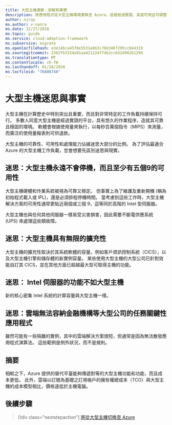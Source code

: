 ```yaml
---
title: 大型主機遷移：誤解和事實
description: 將應用程式從大型主機環境遷移至 Azure，這是經過實證、高度可用且可調整的基礎結構，適用於目前在大型主機上執行的系統。
author: njray
ms.author: v-nanra
ms.date: 12/27/2018
ms.topic: guide
ms.service: cloud-adoption-framework
ms.subservice: migrate
ms.openlocfilehash: e3e14bca45f8e5531e663c76b346f295ccb64319
ms.sourcegitcommit: 2362fb3154a91aa421224ffdb2cc632d982b129b
ms.translationtype: MT
ms.contentlocale: zh-TW
ms.lasthandoff: 01/28/2020
ms.locfileid: "76808748"
---
```

# <a name="mainframe-myths-and-facts"></a>大型主機迷思與事實

大型主機在計算歷史中特別突出且重要，而且對非常特定的工作負載持續保持可行。 多數人同意大型主機是經過實證的平台，具有悠久的作業程序，造就其可靠且穩固的環境。 軟體會根據使用量來執行，以每秒百萬個指令（MIPS）來測量，而廣泛的使用量報表則可供退款。

大型主機的可靠性、可用性和處理能力佔據迷思大部分的比例。 為了評估最適合 Azure 的大型主機工作負載，您會想要先區別迷思與現實。

## <a name="myth-mainframes-never-go-down-and-have-a-minimum-of-five-9s-of-availability"></a>迷思：大型主機永遠不會停機，而且至少有五個9的可用性

大型主機硬體和作業系統被視為可靠又穩定。 但事實上為了維護及重新開機 (稱為初始程式載入或 IPL)，還是必須排程停機時間。 當考慮到這些工作時，大型主機解決方案的可用性通常更貼近兩個或三個 9，這等同於高階的 Intel 型伺服器。

大型主機也與任何其他伺服器一樣易受災害損害，因此需要不斷電供應系統 (UPS) 來處理這些類故障。

## <a name="myth-mainframes-have-limitless-scalability"></a>迷思：大型主機具有無限的擴充性

大型主機的擴充性取決於其系統軟體的容量，例如客戶資訊控制系統（CICS），以及大型主機引擎和儲存體的新實例容量。 某些使用大型主機的大型公司已針對效能自訂其 CICS，並在其他方面已超越最大型可取得主機的功能。

## <a name="myth-intel-based-servers-are-not-as-powerful-as-mainframes"></a>迷思： Intel 伺服器的功能不如大型主機

新的核心密集 Intel 系統的計算容量與大型主機一樣。

## <a name="myth-the-cloud-cant-accommodate-mission-critical-applications-for-large-companies-such-as-financial-institutions"></a>迷思：雲端無法容納金融機構等大型公司的任務關鍵性應用程式

雖然可能有一些隔離的實例，其中的雲端解決方案很短，但通常是因為無法散發應用程式演算法。 這些範例是例外狀況，而不是規則。

## <a name="summary"></a>摘要

相較之下，Azure 提供的替代平臺能夠傳遞對等的大型主機功能和功能，而且成本更低。 此外，雲端以訂閱為基礎之訂用帳戶的擁有權總成本（TCO）與大型主機的成本模型相比，價格遠低於主機電腦。

## <a name="next-steps"></a>後續步驟

> [!div class="nextstepaction"]
> [將從大型主機切換至 Azure](./migration-strategies.md)
